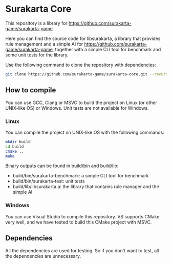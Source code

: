 # Surakarta Core

This repository is a library for https://github.com/surakarta-game/surakarta-game.

Here you can find the source code for libsurakarta, a library that provides rule management and a simple AI for https://github.com/surakarta-game/surakarta-game, together with a simple CLI tool for benchmark and some unit tests for the library.

Use the following command to clone the repository with dependencies:
```bash
git clone https://github.com/surakarta-game/surakarta-core.git --recursive
```

## How to compile

You can use GCC, Clang or MSVC to build the project on Linux (or other UNIX-like OS) or Windows. Unit tests are not available for Windows.

### Linux

You can compile the project on UNIX-like OS with the following commands:
```bash
mkdir build
cd build
cmake ..
make
```

Binary outputs can be found in build/bin and build/lib:
 - build/bin/surakarta-benchmark: a simple CLI tool for benchmark
 - build/bin/surakarta-test: unit tests
 - build/lib/libsurakarta.a: the library that contains rule manager and the simple AI

 ### Windows

 You can use Visual Studio to compile this repository. VS supports CMake very well, and we have tested to build this CMake project with MSVC.

 ## Dependencies

 All the dependencies are used for testing. So if you don't want to test, all the dependencies are unnecessary.
